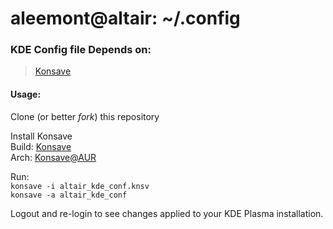 # aleemont@altair: ~/.config

### KDE Config file Depends on:
>[Konsave](https://github.com/Prayag2/konsave)

#### Usage:
Clone (or better *fork*) this repository

Install Konsave \
Build: [Konsave](https://github.com/Prayag2/konsave) \
Arch: [Konsave@AUR](https://aur.archlinux.org/packages/konsave) 

Run: \
`konsave -i altair_kde_conf.knsv`\
`konsave -a altair_kde_conf`

Logout and re-login to see changes applied to your KDE Plasma installation.
